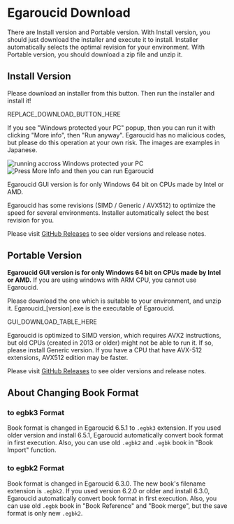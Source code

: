 # Egaroucid Download

There are Install version and Portable version. With Install version, you should just download the installer and execute it to install. Installer automatically selects the optimal revision for your environment. With Portable version, you should download a zip file and unzip it.



## Install Version

Please download an installer from this button. Then run the installer and install it!

REPLACE_DOWNLOAD_BUTTON_HERE

If you see "Windows protected your PC" popup, then you can run it with clicking "More info", then "Run anyway". Egaroucid has no malicious codes, but please do this  operation at your own risk. The images are examples in Japanese.

<div class="centering_box">
    <img class="pic2" src="img/cant_run1.png" alt="running accross Windows protected your PC">
    <img class="pic2" src="img/cant_run2.png" alt="Press More Info and then you can run Egaroucid">
</div>



Egaroucid GUI version is for only Windows 64 bit on CPUs made by Intel or AMD.

Egaroucid has some revisions (SIMD / Generic / AVX512) to optimize the speed for several environments. Installer automatically select the best revision for you.

Please visit [GitHub Releases](https://github.com/Nyanyan/Egaroucid/releases) to see older versions and release notes.



## Portable Version

<b>Egaroucid GUI version is for only Windows 64 bit on CPUs made by Intel or AMD.</b> If you are using windows with ARM CPU, you cannot use Egaroucid.

Please download the one which is suitable to your environment, and unzip it. Egaroucid_[version].exe is the executable of Egaroucid.



GUI_DOWNLOAD_TABLE_HERE



Egaroucid is optimized to SIMD version, which requires AVX2 instructions, but old CPUs (created in 2013 or older) might not be able to run it. If so, please install Generic version. If you have a CPU that have AVX-512 extensions, AVX512 edition may be faster.


Please visit [GitHub Releases](https://github.com/Nyanyan/Egaroucid/releases) to see older versions and release notes.



## About Changing Book Format

### to egbk3 Format

Book format is changed in Egaroucid 6.5.1 to ```.egbk3``` extension. If you used older version and install 6.5.1, Egaroucid automatically convert book format in first execution. Also, you can use old ```.egbk2``` and ```.egbk``` book in "Book Import" function.

### to egbk2 Format

Book format is changed in Egaroucid 6.3.0. The new book's filename extension is ```.egbk2```. If you used version 6.2.0 or older and install 6.3.0, Egaroucid automatically convert book format in first execution. Also, you can use old ```.egbk``` book in "Book Reference" and "Book merge", but the save format is only new ```.egbk2```.

